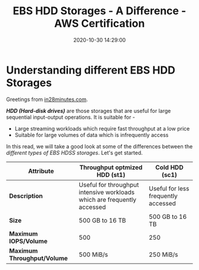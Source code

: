 ﻿---
layout:     post
title:      EBS HDD Storages - A Difference - AWS Certification
date:       2020-10-30 14:29:00
summary:    Let's compare the different EBS HDD Storage types
categories:  AWS_CLOUD AWS_STORAGE
permalink:  /aws-certification-ebs-hdd-storage-differences
---

# Understanding different EBS HDD Storages

Greetings from [in28minutes.com](https://courses.in28minutes.com/). 

***HDD (Hard-disk drives)*** are those storages that are useful for large sequential input-output operations. It is suitable for -
 - Large streaming workloads which require fast throughput at a low price
 - Suitable for large volumes of data which is infrequently access

In this read, we will take a good look at some of the differences between the *different types of EBS HDSS storages*. Let's get started.

| Attribute | Throughput optmized HDD (st1) | Cold HDD (sc1) |
|--|--|--|
| **Description** | Useful for throughput intensive workloads which are frequently accessed | Useful for less frequently accessed |
| **Size** | 500 GB to 16 TB | 500 GB to 16 TB |
| **Maximum IOPS/Volume** | 500| 250 |
| **Maximum Throughput/Volume** | 500 MiB/s | 250 MiB/s |
